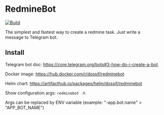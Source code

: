 # RedmineBot

[![Build](https://github.com/dossif/redminebot/actions/workflows/build.yml/badge.svg)](https://github.com/dossif/redminebot/actions/workflows/build.yml)

The simplest and fastest way to create a redmine task. Just write a message to Telegram bot.


## Install

Telegram bot doc: https://core.telegram.org/bots#3-how-do-i-create-a-bot.

Docker image: https://hub.docker.com/r/dossif/redminebot

Helm chart: https://artifacthub.io/packages/helm/dossif/redminebot

Show configuration args: `redminebot -h`

Args can be replaced by ENV variable (example: "-app.bot.name" > "APP_BOT_NAME")

